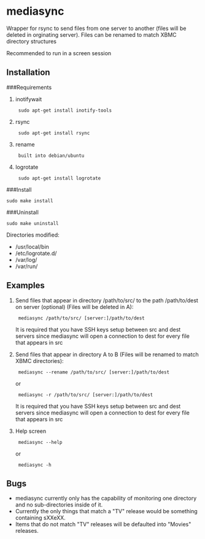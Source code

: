 mediasync
=========

Wrapper for rsync to send files from one server to another
(files will be deleted in orginating server).
Files can be renamed to match XBMC directory structures


Recommended to run in a screen session

Installation
------------

###Requirements

1. inotifywait

		sudo apt-get install inotify-tools

2. rsync

		sudo apt-get install rsync

3. rename

		built into debian/ubuntu
	
4. logrotate

		sudo apt-get install logrotate

###Install

	sudo make install

###Uninstall

	sudo make uninstall

Directories modified:
* /usr/local/bin
* /etc/logrotate.d/
* /var/log/
* /var/run/

Examples
--------

1. Send files that appear in directory /path/to/src/
to the path /path/to/dest on server (optional) (Files will be deleted in A):

		mediasync /path/to/src/ [server:]/path/to/dest

	It is required that you have SSH keys setup between src and dest servers since
	mediasync will open a connection to dest for every file that appears in src
	
2. Send files that appear in directory A to B (Files will be renamed to match XBMC directories):
	
		mediasync --rename /path/to/src/ [server:]/path/to/dest

	or

		mediasync -r /path/to/src/ [server:]/path/to/dest

	It is required that you have SSH keys setup between src and dest servers since
	mediasync will open a connection to dest for every file that appears in src

3. Help screen

		mediasync --help

	or

		mediasync -h

Bugs
----

* mediasync currently only has the capability of monitoring one directory and no sub-directories inside of it.
* Currently the only things that match a "TV" release would be something containing sXXeXX.
* Items that do not match "TV" releases will be defaulted into "Movies" releases.
